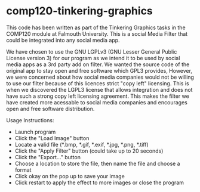 # comp120-tinkering-graphics

This code has been written as part of the Tinkering Graphics tasks in the COMP120 module at Falmouth University. 
This is a social Media Filter that could be integrated into any social media app.


 We have chosen to use the GNU LGPLv3 (GNU Lesser General Public License version 3) for our program as we intend it
 to be used by social media apps as a 3rd party add on filter. We wanted the source code of the original app to stay open
 and free software which GPL3 provides, However, we were concerned about how social media companies would not be willing to 
 use our filter because of this licences strict "copy left" licensing. This is when we discovered the LGPL3 license that allows
 integration and does not have such a strong copy left licensing agreement. This makes the filter we have created more acessable
 to social media companies and encourages open and free software distribution. 

Usage Instructions:
- Launch program
- Click the "Load Image" button
- Locate a valid file (*.bmp, *.gif, *.exif, *.jpg, *.png, *.tiff)
- Click the "Apply Filter" button (could take up to 20 seconds)
- Click the "Export..." button
- Choose a location to store the file, then name the file and choose a format
- Click okay on the pop up to save your image
- Click restart to apply the effect to more images or close the program